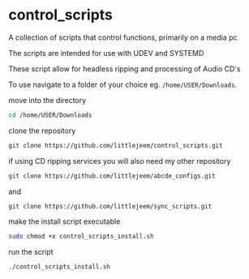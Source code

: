 # control_scripts
A collection of scripts that control functions, primarily on a media pc

The scripts are intended for use with UDEV and SYSTEMD

These script allow for headless ripping and processing of Audio CD's

To use navigate to a folder of your choice eg. ```/home/USER/Downloads```.

move into the directory
```bash
cd /home/USER/Downloads
```

clone the repository
```bash
git clone https://github.com/littlejeem/control_scripts.git
```

if using CD ripping services you will also need my other repository
```bash
git clone https://github.com/littlejeem/abcde_configs.git
```
and
```bash
git clone https://github.com/littlejeem/sync_scripts.git
```

make the install script executable
```bash
sudo chmod +x control_scripts_install.sh
```

run the script
```bash
./control_scripts_install.sh
```
